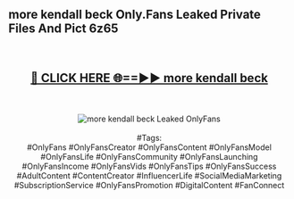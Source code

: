 <h2>more kendall beck Only.Fans Leaked Private Files And Pict 6z65</h2>
<br>
<div align="center">
<h2><a href="https://mediafiles.top/more_kendall_beck" rel="nofollow">🔴 CLICK HERE 🌐==►► more kendall beck</a></h2>
<br>
<br>
<a href="https://mediafiles.top/more_kendall_beck" rel="nofollow" data-target="animated-image.originalLink"><img src="https://i.ibb.co.com/WyWwxjT/player-gif2.gif" alt="more kendall beck Leaked OnlyFans" style="max-width: 100%; display: inline-block;" data-target="animated-image.originalImage"></a>
<br><br>
#Tags:
<br>
#OnlyFans #OnlyFansCreator #OnlyFansContent #OnlyFansModel #OnlyFansLife #OnlyFansCommunity #OnlyFansLaunching #OnlyFansIncome #OnlyFansVids #OnlyFansTips #OnlyFansSuccess #AdultContent #ContentCreator #InfluencerLife #SocialMediaMarketing #SubscriptionService #OnlyFansPromotion #DigitalContent #FanConnect
</div>
<br>